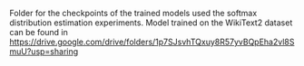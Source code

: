 Folder for the checkpoints of the trained models used the softmax distribution estimation experiments. 
Model trained on the WikiText2 dataset can be found in https://drive.google.com/drive/folders/1p7SJsvhTQxuy8R57yvBQpEha2vl8SmuU?usp=sharing
